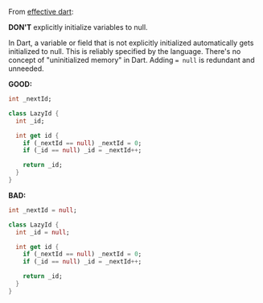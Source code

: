 
From [effective dart](https://dart.dev/guides/language/effective-dart/usage#dont-explicitly-initialize-variables-to-null):

**DON'T** explicitly initialize variables to null.

In Dart, a variable or field that is not explicitly initialized automatically
gets initialized to null.  This is reliably specified by the language.  There's
no concept of "uninitialized memory" in Dart.  Adding `= null` is redundant and
unneeded.

**GOOD:**
```dart
int _nextId;

class LazyId {
  int _id;

  int get id {
    if (_nextId == null) _nextId = 0;
    if (_id == null) _id = _nextId++;

    return _id;
  }
}
```

**BAD:**
```dart
int _nextId = null;

class LazyId {
  int _id = null;

  int get id {
    if (_nextId == null) _nextId = 0;
    if (_id == null) _id = _nextId++;

    return _id;
  }
}
```

